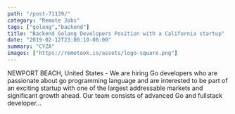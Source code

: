 ```yaml
---
path: "/post-71139/"
category: "Remote Jobs"
tags: ["golang","backend"]
title: "Backend Golang Developers Position with a California startup"
date: "2019-02-12T23:00:10-08:00"
summary: "CYZA"
images: ["https://remoteok.io/assets/logo-square.png"]
---
```


NEWPORT BEACH, United States - We are hiring Go developers who are passionate about go programming language and are interested to be part of an exciting startup with one of the largest addressable markets and significant growth ahead. Our team consists of advanced Go and fullstack developer...

